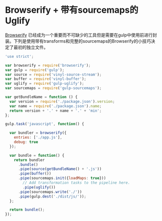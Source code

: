 # Browserify + 带有sourcemaps的Uglify

[Browserify](http://github.com/substack/node-browserify) 已经成为一个重要而不可缺少的工具但是需要在gulp中使用前进行封装。下列是使用带有transforms和完整的sourcemaps的Browserify的小技巧决定了最初的独立文件。

``` javascript
'use strict';

var browserify = require('browserify');
var gulp = require('gulp');
var source = require('vinyl-source-stream');
var buffer = require('vinyl-buffer');
var uglify = require('gulp-uglify');
var sourcemaps = require('gulp-sourcemaps');

var getBundleName = function () {
  var version = require('./package.json').version;
  var name = require('./package.json').name;
  return version + '.' + name + '.' + 'min';
};

gulp.task('javascript', function() {

  var bundler = browserify({
    entries: ['./app.js'],
    debug: true
  });

  var bundle = function() {
    return bundler
      .bundle()
      .pipe(source(getBundleName() + '.js'))
      .pipe(buffer())
      .pipe(sourcemaps.init({loadMaps: true}))
        // Add transformation tasks to the pipeline here.
        .pipe(uglify())
      .pipe(sourcemaps.write('./'))
      .pipe(gulp.dest('./dist/js/'));
  };

  return bundle();
});
```
